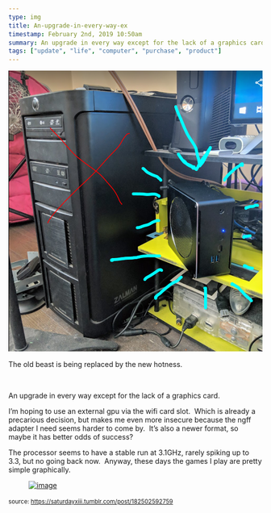 ```yaml
---
type: img
title: An-upgrade-in-every-way-ex
timestamp: February 2nd, 2019 10:50am
summary: An upgrade in every way except for the lack of a graphics cardppI’m hoping to use an external gpu via the wifi card slot  Which is already a preThe processor seems to have a stable run at 31GHz rarely spiking up to 33 but no going back now  Anyway these days the games I play are pretty si
tags: ["update", "life", "computer", "purchase", "product"]
---
```

<img src="../media/182502592759.png"/>
                                                                                          <div class="caption"><p>

The old beast is being replaced by the new hotness.

<br/></p><p>An upgrade in every way except for the lack of a graphics card.</p><p>I’m hoping to use an external gpu via the wifi card slot.  Which is already a precarious decision, but makes me even more insecure because the ngff adapter I need seems harder to come by.  It’s also a newer format, so maybe it has better odds of success?</p><p>The processor seems to have a stable run at 3.1GHz, rarely spiking up to 3.3, but no going back now.  Anyway, these days the games I play are pretty simple graphically.</p><figure data-orig-width="1757" data-orig-height="743" class="tmblr-full"><a href="https://66.media.tumblr.com/cdf0be575f8d3c5f5a70c690527d2bf2/tumblr_inline_pmb8811Zz51rnrp45_1280.png" target="_blank"><img src="https://64.media.tumblr.com/cdf0be575f8d3c5f5a70c690527d2bf2/tumblr_inline_pmb8811Zz51rnrp45_540.png" alt="image" data-orig-width="1757" data-orig-height="743"/></a></figure> </div>
                                    
                
                
                
                
                                
<small>source: https://saturdayxiii.tumblr.com/post/182502592759</small>